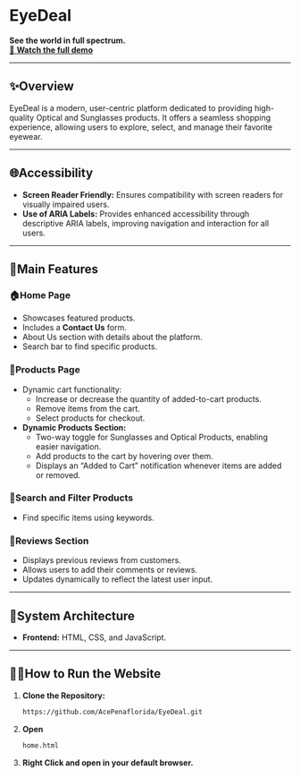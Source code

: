 # EyeDeal

**See the world in full spectrum.**  
[🎥 **Watch the full demo**](https://drive.google.com/drive/folders/1rXbfE87DFmXpwMx233Lq1BVeNhbrGFKd?usp=sharing)  

---

## ✨Overview

EyeDeal is a modern, user-centric platform dedicated to providing high-quality Optical and Sunglasses products. It offers a seamless shopping experience, allowing users to explore, select, and manage their favorite eyewear.

---

## 🌐Accessibility

- **Screen Reader Friendly:** Ensures compatibility with screen readers for visually impaired users.
- **Use of ARIA Labels:** Provides enhanced accessibility through descriptive ARIA labels, improving navigation and interaction for all users.

---

## 📍Main Features

### 🏠**Home Page**
- Showcases featured products.
- Includes a **Contact Us** form.
- About Us section with details about the platform.
- Search bar to find specific products.

### 🛒**Products Page**
- Dynamic cart functionality:
  - Increase or decrease the quantity of added-to-cart products.
  - Remove items from the cart.
  - Select products for checkout.
- **Dynamic Products Section:**
  - Two-way toggle for Sunglasses and Optical Products, enabling easier navigation.
  - Add products to the cart by hovering over them.
  - Displays an “Added to Cart” notification whenever items are added or removed.

### 🔎**Search and Filter Products**
- Find specific items using keywords.

### 📃**Reviews Section**
- Displays previous reviews from customers.
- Allows users to add their comments or reviews.
- Updates dynamically to reflect the latest user input.

---

## 🚀System Architecture

- **Frontend:** HTML, CSS, and JavaScript.

---

## 🏃‍♂️How to Run the Website

1. **Clone the Repository:**
   ```bash
   https://github.com/AcePenaflorida/EyeDeal.git

2. **Open**
   ```bash
   home.html

2. **Right Click and open in your default browser.**


